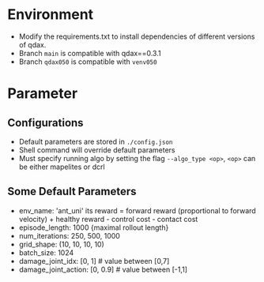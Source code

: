 # Environment
- Modify the requirements.txt to install dependencies of different versions of qdax.
- Branch ```main``` is compatible with qdax==0.3.1
- Branch ```qdax050``` is compatible with ```venv050```

# Parameter 
## Configurations
- Default parameters are stored in ```./config.json```
- Shell command will override default parameters
- Must specify running algo by setting the flag ```--algo_type <op>```, ```<op>``` can be either mapelites or dcrl

## Some Default Parameters
- env_name: 'ant_uni' its reward = forward reward (proportional to forward velocity) + healthy reward - control cost - contact cost
- episode_length: 1000 {maximal rollout length}
- num_iterations: 250, 500, 1000
- grid_shape: (10, 10, 10, 10)
- batch_size: 1024
- damage_joint_idx: [0, 1]    # value between [0,7]
- damage_joint_action: [0, 0.9] # value between [-1,1]